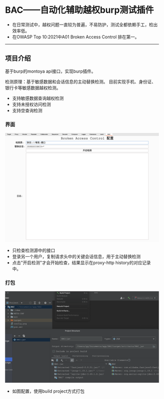 # BAC——自动化辅助越权burp测试插件

- 在日常测试中，越权问题一直较为普遍，不易防护，测试全都依赖手工，检出效率低。
- 在OWASP Top 10:2021中A01 Broken Access Control 排在第一。

---

## 项目介绍

基于burp的montoya api接口，实现burp插件。

检测原理：基于敏感数据和会话信息的主动替换检测。
目前实现手机、身份证、银行卡等敏感数据越权检测。

- 支持敏感数据查询越权检测
- 支持未授权访问检测
- 支持空查询检测

### 界面
![config.png](config.png)
- 只检查检测源中的接口
- 登录另一个用户，复制请求头中的关键会话信息，用于主动替换检测
- 点击"开启检测"才会开始检查，结果显示在proxy-http history的对应记录中。

### 打包
![build.png](build.png)
- 如图配置，使用build project方式打包
